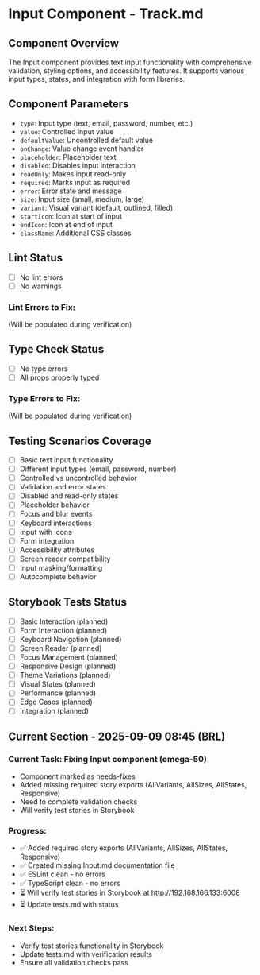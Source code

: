 # Input Component - Track.md

## Component Overview

The Input component provides text input functionality with comprehensive validation, styling options, and accessibility features. It supports various input types, states, and integration with form libraries.

## Component Parameters

- `type`: Input type (text, email, password, number, etc.)
- `value`: Controlled input value
- `defaultValue`: Uncontrolled default value
- `onChange`: Value change event handler
- `placeholder`: Placeholder text
- `disabled`: Disables input interaction
- `readOnly`: Makes input read-only
- `required`: Marks input as required
- `error`: Error state and message
- `size`: Input size (small, medium, large)
- `variant`: Visual variant (default, outlined, filled)
- `startIcon`: Icon at start of input
- `endIcon`: Icon at end of input
- `className`: Additional CSS classes

## Lint Status

- [ ] No lint errors
- [ ] No warnings

### Lint Errors to Fix:

(Will be populated during verification)

## Type Check Status

- [ ] No type errors
- [ ] All props properly typed

### Type Errors to Fix:

(Will be populated during verification)

## Testing Scenarios Coverage

- [ ] Basic text input functionality
- [ ] Different input types (email, password, number)
- [ ] Controlled vs uncontrolled behavior
- [ ] Validation and error states
- [ ] Disabled and read-only states
- [ ] Placeholder behavior
- [ ] Focus and blur events
- [ ] Keyboard interactions
- [ ] Input with icons
- [ ] Form integration
- [ ] Accessibility attributes
- [ ] Screen reader compatibility
- [ ] Input masking/formatting
- [ ] Autocomplete behavior

## Storybook Tests Status

- [ ] Basic Interaction (planned)
- [ ] Form Interaction (planned)
- [ ] Keyboard Navigation (planned)
- [ ] Screen Reader (planned)
- [ ] Focus Management (planned)
- [ ] Responsive Design (planned)
- [ ] Theme Variations (planned)
- [ ] Visual States (planned)
- [ ] Performance (planned)
- [ ] Edge Cases (planned)
- [ ] Integration (planned)

## Current Section - 2025-09-09 08:45 (BRL)

### Current Task: Fixing Input component (omega-50)

- Component marked as needs-fixes
- Added missing required story exports (AllVariants, AllSizes, AllStates, Responsive)
- Need to complete validation checks
- Will verify test stories in Storybook

### Progress:

- ✅ Added required story exports (AllVariants, AllSizes, AllStates, Responsive)
- ✅ Created missing Input.md documentation file
- ✅ ESLint clean - no errors
- ✅ TypeScript clean - no errors  
- ⏳ Will verify test stories in Storybook at http://192.168.166.133:6008
- ⏳ Update tests.md with status

### Next Steps:

- Verify test stories functionality in Storybook
- Update tests.md with verification results
- Ensure all validation checks pass

